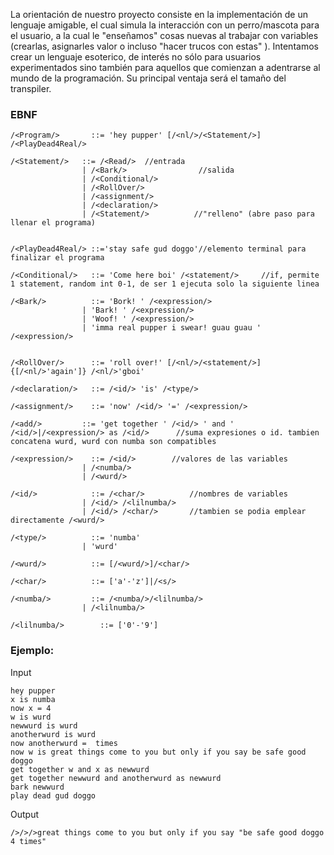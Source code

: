 La orientación de nuestro proyecto consiste en la implementación de un lenguaje amigable, el cual simula la interacción con un perro/mascota para el usuario, a la cual le "enseñamos" cosas nuevas al trabajar con variables (crearlas, asignarles valor o incluso "hacer trucos con estas" ). Intentamos crear un lenguaje esoterico, de interés no sólo para usuarios experimentados sino también para aquellos que comienzan a adentrarse al mundo de la programación. Su principal ventaja será el tamaño del transpiler.

### EBNF
```
/<Program/>       ::= 'hey pupper' [/<nl/>/<Statement/>] /<PlayDead4Real/>

/<Statement/>	::= /<Read/>  //entrada
                | /<Bark/>                //salida
                | /<Conditional/>
                | /<RollOver/>
	        	| /<assignment/>
	        	| /<declaration/>
	        	| /<Statement/>          //"relleno" (abre paso para llenar el programa) 
	        	
            
/<PlayDead4Real/> ::='stay safe gud doggo'//elemento terminal para finalizar el programa

/<Conditional/>   ::= 'Come here boi' /<statement/>     //if, permite 1 statement, random int 0-1, de ser 1 ejecuta solo la siguiente linea

/<Bark/>          ::= 'Bork! ' /<expression/>
                | 'Bark! ' /<expression/>
                | 'Woof! ' /<expression/>
                | 'imma real pupper i swear! guau guau ' /<expression/>


/<RollOver/>      ::= 'roll over!' [/<nl/>/<statement/>] {[/<nl/>'again']} /<nl/>'gboi'

/<declaration/>   ::= /<id/> 'is' /<type/>

/<assignment/>    ::= 'now' /<id/> '=' /<expression/>

/<add/>			::= 'get together ' /<id/> ' and ' /<id/>|/<expression/> as /<id/>      //suma expresiones o id. tambien concatena wurd, wurd con numba son compatibles

/<expression/>    ::= /<id/>        //valores de las variables
	        	| /<numba/>
	        	| /<wurd/>

/<id/>            ::= /<char/>          //nombres de variables
	        	| /<id/> /<lilnumba/>
	        	| /<id/> /<char/>		//tambien se podia emplear directamente /<wurd/> 

/<type/>          ::= 'numba'
	        	| 'wurd'

/<wurd/>          ::= [/<wurd/>]/<char/>

/<char/>          ::= ['a'-'z']|/<s/>

/<numba/>         ::= /<numba/>/<lilnumba/>
	        	| /<lilnumba/>

/<lilnumba/>	    ::= ['0'-'9']
```
### Ejemplo:

Input
```
hey pupper
x is numba
now x = 4
w is wurd
newwurd is wurd
anotherwurd is wurd
now anotherwurd =  times
now w is great things come to you but only if you say be safe good doggo 
get together w and x as newwurd
get together newwurd and anotherwurd as newwurd
bark newwurd
play dead gud doggo
```
Output
```
/>/>/>great things come to you but only if you say "be safe good doggo 4 times"
```
